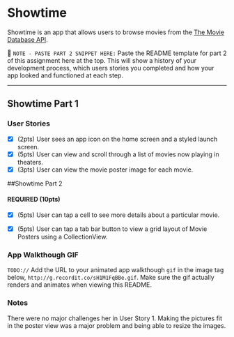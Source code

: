 # Showtime

Showtime is an app that allows users to browse movies from the [The Movie Database API](http://docs.themoviedb.apiary.io/#).

📝 `NOTE - PASTE PART 2 SNIPPET HERE:` Paste the README template for part 2 of this assignment here at the top. This will show a history of your development process, which users stories you completed and how your app looked and functioned at each step.

---

## Showtime Part 1

### User Stories

- [x] (2pts) User sees an app icon on the home screen and a styled launch screen.
- [x] (5pts) User can view and scroll through a list of movies now playing in theaters.
- [x] (3pts) User can view the movie poster image for each movie.

##Showtime Part 2

#### REQUIRED (10pts)
- [x] (5pts) User can tap a cell to see more details about a particular movie.
- [x] (5pts) User can tap a tab bar button to view a grid layout of Movie Posters using a CollectionView.



### App Walkthough GIF
`TODO://` Add the URL to your animated app walkthough `gif` in the image tag below, `http://g.recordit.co/sH1M1FqBBe.gif`. Make sure the gif actually renders and animates when viewing this README. 

### Notes
There were no major challenges her in User Story 1.
Making the pictures fit in the poster view was a major problem and being able to resize the images.
